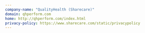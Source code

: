 ```yaml
---
company-name: "QualityHealth (Sharecare)"
domain: qhperform.com
home: http://qhperform.com/index.html
privacy-policy: https://www.sharecare.com/static/privacypolicy
---
```




